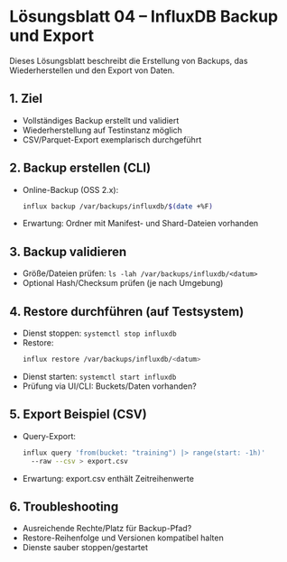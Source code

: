# Lösungsblatt 04 – InfluxDB Backup und Export

Dieses Lösungsblatt beschreibt die Erstellung von Backups, das Wiederherstellen und den Export von Daten.

## 1. Ziel
- Vollständiges Backup erstellt und validiert
- Wiederherstellung auf Testinstanz möglich
- CSV/Parquet-Export exemplarisch durchgeführt

## 2. Backup erstellen (CLI)
- Online-Backup (OSS 2.x):
  ```bash
  influx backup /var/backups/influxdb/$(date +%F)
  ```
- Erwartung: Ordner mit Manifest- und Shard-Dateien vorhanden

## 3. Backup validieren
- Größe/Dateien prüfen: `ls -lah /var/backups/influxdb/<datum>`
- Optional Hash/Checksum prüfen (je nach Umgebung)

## 4. Restore durchführen (auf Testsystem)
- Dienst stoppen: `systemctl stop influxdb`
- Restore:
  ```bash
  influx restore /var/backups/influxdb/<datum>
  ```
- Dienst starten: `systemctl start influxdb`
- Prüfung via UI/CLI: Buckets/Daten vorhanden?

## 5. Export Beispiel (CSV)
- Query-Export:
  ```bash
  influx query 'from(bucket: "training") |> range(start: -1h)'
    --raw --csv > export.csv
  ```
- Erwartung: export.csv enthält Zeitreihenwerte

## 6. Troubleshooting
- Ausreichende Rechte/Platz für Backup-Pfad?
- Restore-Reihenfolge und Versionen kompatibel halten
- Dienste sauber stoppen/gestartet

